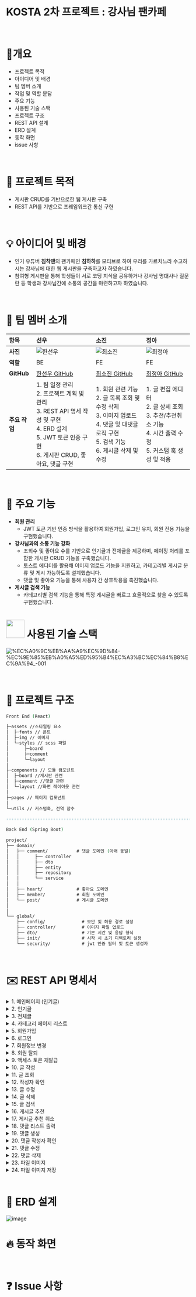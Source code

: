 # KOSTA 2차 프로젝트 : 강사님 팬카페
<br/>

# 📃개요

- 프로젝트 목적
- 아이디어 및 배경
- 팀 멤버 소개
- 작업 및 역할 분담
- 주요 기능
- 사용된 기술 스택
- 프로젝트 구조
- REST API 설계
- ERD 설계
- 동작 화면
- issue 사항
<br/>


# 📌 프로젝트 목적

- 게시판 CRUD를 기반으로한 웹 게시판 구축
- REST API를 기반으로 프레임워크간 통신 구현
<br/>


# 💡 아이디어 및 배경

- 인기 유튜버 **침착맨**의 팬카페인 **침하하**를 모티브로 하여 우리를 가르치느라 수고하시는 강사님에 대한 웹 게시판을 구축하고자 하였습니다.
- 참여형 게시판을 통해 학생들이 서로 코딩 지식을 공유하거나 강사님 명대사나 질문란 등 학생과 강사님간에 소통의 공간을 마련하고자 하였습니다.
<br/>


# 🤼 팀 멤버 소개
| **항목**   | **선우**                                                                                       | **소진**                                                                                       | **정아**                                                                                       |
|:----------|:----------------------------------------------------------------------------------------------|:----------------------------------------------------------------------------------------------|:----------------------------------------------------------------------------------------------|
| **사진**   | ![한선우](https://avatars.githubusercontent.com/u/120350053?v=4)                              | ![최소진](https://github.com/user-attachments/assets/646fbee6-a1b8-402e-9b91-93dd2c31a778)    | ![최정아](https://github.com/user-attachments/assets/20aab45b-c93b-4166-9c77-acb1288f47fe)    |
| **역할**   | BE                                                                                             | FE                                                                                             | FE                                                                                             |
| **GitHub** | [한선우 GitHub](https://github.com/hamster0410)                                                   | [최소진 GitHub](https://github.com/sosojean)                                                   | [최정아 GitHub](https://github.com/berryicebox)                                                   |
| **주요 작업** | 1. 팀 일정 관리<br>2. 프로젝트 계획 및 관리<br>3. REST API 명세 작성 및 구현<br>4. ERD 설계<br>5. JWT 토큰 인증 구현<br>6. 게시판 CRUD, 좋아요, 댓글 구현 | 1. 회원 관련 기능<br>2. 글 목록 조회 및 수정 삭제<br>3. 이미지 업로드<br>4. 댓글 및 대댓글 로직 구현<br>5. 검색 기능<br>6. 게시글 삭제 및 수정 | 1. 글 편집 에디터<br>2. 글 상세 조회<br>3. 추천/추천취소 기능<br>4. 시간 출력 수정<br>5. 커스텀 훅 생성 및 적용 |
<br/>


# 🔑 주요 기능

- **회원 관리**
    - JWT 토큰 기반 인증 방식을 활용하여 회원가입, 로그인 유지, 회원 전용 기능을 구현했습니다.
- **강사님과의 소통 기능 강화**
    - 조회수 및 좋아요 수를 기반으로 인기글과 전체글을 제공하며, 페이징 처리를 포함한 게시판 CRUD 기능을 구축했습니다.
    - 토스트 에디터를 활용해 이미지 업로드 기능을 지원하고, 카테고리별 게시글 분류 및 게시 가능하도록 설계했습니다.
    - 댓글 및 좋아요 기능을 통해 사용자 간 상호작용을 촉진했습니다.
- **게시글 검색 기능**
    - 카테고리별 검색 기능을 통해 특정 게시글을 빠르고 효율적으로 찾을 수 있도록 구현했습니다.

# <img src="https://github.com/user-attachments/assets/c358e165-b991-4930-85b1-cddc0433a5d9" width="50"> 사용된 기술 스택

![%EC%A0%9C%EB%AA%A9%EC%9D%84-%EC%9E%85%EB%A0%A5%ED%95%B4%EC%A3%BC%EC%84%B8%EC%9A%94_-001](https://github.com/user-attachments/assets/344ce12c-601b-42d2-b48a-53b9440cda87)

<br/>


# 🌌 프로젝트 구조

```agda
Front End (React)

├─assets //스타일링 요소
│  ├─fonts // 폰트
│  ├─img // 이미지
│  └─styles // scss 파일
│      ├─board
│      ├─comment
│      └─layout
│
├─components // 모듈 컴포넌트
│  ├─board //게시판 관련
│  ├─comment //댓글 관련
│  └─layout //화면 레이아웃 관련
│
├─pages // 페이지 컴포넌트
│
└─utils // 커스텀훅, 전역 함수

----------------------------------------------------------------------------------------

Back End (Spring Boot)

project/
├── domain/
│   ├── comment/           # 댓글 도메인 (아래 동일)
│   │      ├── controller           
│   │      ├── dto                  
│   │      ├── entity               
│   │      ├── repository           
│   │      └── service 
│   │
│   ├── heart/             # 좋아요 도메인
│   ├── member/            # 회원 도메인
│   └── post/              # 게시글 도메인
│   
│   
└── global/
    ├── config/              # 보안 및 허용 경로 설정
    ├── controller/          # 이미지 파일 업로드 
    ├── dto/                 # 기본 시간 및 응답 형식
    ├── init/                # 시작 시 초기 디렉토리 설정
    └── security/            # jwt 인증 필터 및 토큰 생성자
```
<br/>


# ✉️ REST API 명세서

<details>
<summary>1. 메인페이지 (인기글)</summary>

- **Method**: GET  
- **URL**: `/`  
- **입력 데이터**: 없음  
- **반환 데이터**: 인기글 목록과 전체 글 수  
    ```json
    {
        "posts": [
            {
                "id": 7,
                "title": "Sample Title 7",
                "hits": 400,
                "nickname": "nick7",
                "category": "Category7",
                "count_comment": 7,
                "count_heart": 5,
                "createdDate": "2024-11-01T16:57:03"
            }
        ],
        "totalCount": 31
    }
    ```

</details>

<details>
<summary>2. 인기글</summary>

- **Method**: GET  
- **URL**: `/best?page=1`  
- **입력 데이터**: 없음  
- **반환 데이터**: 해당 페이지의 인기글 리스트

</details>

<details>
<summary>3. 전체글</summary>

- **Method**: GET  
- **URL**: `/new?page=1`  
- **입력 데이터**: 없음  
- **반환 데이터**: 해당 페이지의 전체글 리스트

</details>

<details>
<summary>4. 카테고리 페이지 리스트</summary>

- **Method**: GET  
- **URL**: `/{category}?page=0`  
- **입력 데이터**: 없음  
- **반환 데이터**: 해당 카테고리의 글 리스트

</details>

<details>
<summary>5. 회원가입</summary>

- **Method**: POST  
- **URL**: `/auth/signup`  
- **입력 데이터**: 
    ```json
    {
        "username": "abc",
        "password": "pw",
        "nickname": "tiny",
        "mail": "tldfk@naver.com"
    }
    ```
- **반환 데이터**: 
    ```json
    {
        "error": null,
        "data": null,
        "message": "SignUp success"
    }
    ```

</details>

<details>
<summary>6. 로그인</summary>

- **Method**: POST  
- **URL**: `/auth/signin`  
- **입력 데이터**:
    ```json
    {
        "username": "abc",
        "password": "pw"
    }
    ```
- **반환 데이터**:
    ```json
    {
        "accessToken": "",
        "refreshToken": ""
    }
    ```

</details>

<details>
<summary>7. 회원정보 변경</summary>

- **Method**: POST  
- **URL**: `/mypage/update`  
- **입력 데이터**:
    ```json
    {
        "nickname": "test",
        "mail": "test@test.com"
    }
    ```
- **반환 데이터**:
    ```json
    {
        "username": "test",
        "nickname": "test"
    }
    ```

</details>

<details>
<summary>8. 회원 탈퇴</summary>

- **Method**: DELETE  
- **URL**: `/auth/delete`  
- **입력 데이터**: 토큰 삭제  
- **반환 데이터**:
    ```json
    {
        "error": null,
        "message": "delete success",
        "data": null
    }
    ```

</details>

<details>
<summary>9. 액세스 토큰 재발급</summary>

- **Method**: POST  
- **URL**: `/auth/token`  
- **입력 데이터**:
    ```json
    {
        "accessToken": "",
        "refreshToken": ""
    }
    ```
- **반환 데이터**:
    ```json
    {
        "accessToken": "",
        "refreshToken": ""
    }
    ```

</details>

<details>
<summary>10. 글 작성</summary>

- **Method**: POST  
- **URL**: `/post/write`  
- **입력 데이터**:
    ```json
    {
        "title": "test",
        "contents": "contents",
        "category": "categoryA"
    }
    ```

</details>

<details>
<summary>11. 글 조회</summary>

- **Method**: GET  
- **URL**: `/category/post_id?group=humor&page=1`  
- **입력 데이터**: 없음  
- **반환 데이터**: 해당 글 정보 및 조회수 증가

</details>

<details>
<summary>12. 작성자 확인</summary>

- **Method**: GET  
- **URL**: `/category/postid/edit`  
- **입력 데이터**: 없음  
- **반환 데이터**: 작성자 정보 확인 (Frontend에서 수정 제어)

</details>

<details>
<summary>13. 글 수정</summary>

- **Method**: PUT  
- **URL**: `/category/postid/edit`  
- **입력 데이터**:
    ```json
    {
        "title": "test",
        "contents": "contents",
        "category": "categoryA"
    }
    ```

</details>

<details>
<summary>14. 글 삭제</summary>

- **Method**: DELETE  
- **URL**: `/category/postid/delete`  
- **입력 데이터**: 없음  
- **반환 데이터**:
    ```json
    {
        "error": null,
        "data": null,
        "message": "delete success"
    }
    ```

</details>

<details>
<summary>15. 글 검색</summary>

- **Method**: GET  
- **URL**: `/search/about?keyword&page=1`  
- **입력 데이터**: `keyword` (필수)  
- **반환 데이터**:
    ```json
    {
        "posts": [
            {
                "id": 62,
                "title": "heart",
                "hits": 27,
                "nickname": "tamer",
                "category": "Category1",
                "count_comment": 0,
                "count_heart": 0,
                "createdDate": "2024-11-06T09:53:12.2257"
            }
        ],
        "totalCount": 1
    }
    ```

</details>

<details>
<summary>16. 게시글 추천</summary>

- **Method**: GET  
- **URL**: `/heart/add/postId`  
- **입력 데이터**: 없음  
- **반환 데이터**:
    ```json
    {
        "error": null,
        "data": null,
        "message": "heart success"
    }
    ```

</details>

<details>
<summary>17. 게시글 추천 취소</summary>

- **Method**: GET  
- **URL**: `/heart/delete/postId`  
- **입력 데이터**: 없음  
- **반환 데이터**:
    ```json
    {
        "error": null,
        "data": null,
        "message": "delete success"
    }
    ```

</details>

<details>
<summary>18. 댓글 리스트 출력</summary>

- **Method**: GET  
- **URL**: `/comment/postId?page=1`  
- **입력 데이터**: 없음  
- **반환 데이터**: 댓글 목록 (페이징 처리)

</details>

<details>
<summary>19. 댓글 생성</summary>

- **Method**: POST  
- **URL**: `/comment/create/postId`  
- **입력 데이터**:
    ```json
    {
        "parentId": "testParent",
        "content": "testcontent"
    }
    ```
- **반환 데이터**:
    ```json
    {
        "error": null,
        "data": null,
        "message": "comment success"
    }
    ```

</details>

<details>
<summary>20. 댓글 작성자 확인</summary>

- **Method**: GET  
- **URL**: `/comment/update/commentId`  
- **입력 데이터**: 없음  
- **반환 데이터**: 댓글 작성자 여부 확인 (true/false)

</details>

<details>
<summary>21. 댓글 수정</summary>

- **Method**: PUT  
- **URL**: `/comment/update/commentId`  
- **입력 데이터**:
    ```json
    {
        "content": "i am contents"
    }
    ```

</details>

<details>
<summary>22. 댓글 삭제</summary>

- **Method**: DELETE  
- **URL**: `/comment/delete/commentId`  
- **입력 데이터**: 없음  
- **반환 데이터**:
    ```json
    {
        "error": null,
        "data": null,
        "message": "delete success"
    }
    ```

</details>

<details>
<summary>23. 파일 이미지</summary>

- **Method**: GET  
- **URL**: `/file/comment?filename=abc.png`  
- **입력 데이터**: 파일명 (`filename`)  
- **반환 데이터**: 해당 파일 이미지

</details>

<details>
<summary>24. 파일 이미지 저장</summary>

- **Method**: POST  
- **URL**: `/file/image-upload`  
- **입력 데이터**: 이미지 파일 (`image`)

</details>

<br/>



# 🧱  ERD 설계

![image](https://github.com/user-attachments/assets/21368172-5e77-4df5-890b-b0e89556abee)
<br/>


# 🔥 동작 화면
<br/>


# ❓ Issue 사항
